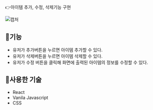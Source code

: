 # 
:point_right:아이템 추가, 수정, 삭제기능 구현

![캡처](https://user-images.githubusercontent.com/117346671/227431477-d04275ba-b19f-45ba-b8af-817ec18f80ab.PNG)

## :memo:기능
+ 유저가 추가버튼을 누르면 아이템 추가할 수 있다.
+ 유저가 삭제버튼을 누르면 아이템 삭제할 수 있다.
+ 유저가 수정 버튼을 클릭해 화면에 출력된 아이템의 정보를 수정할 수 있다.


## :hammer:사용한 기술
+ React
+ Vanila Javascript
+ CSS
